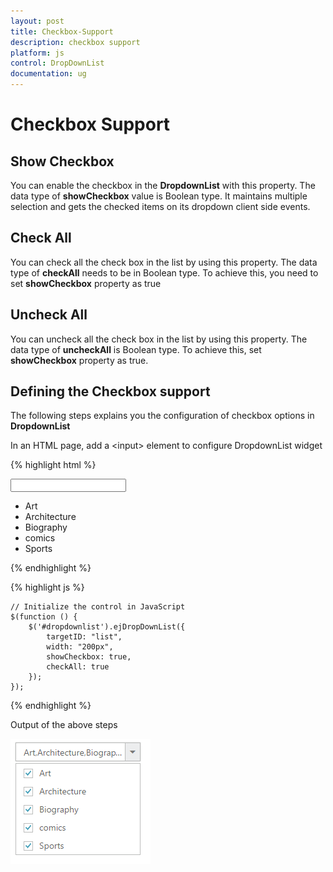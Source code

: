 ```yaml
---
layout: post
title: Checkbox-Support
description: checkbox support
platform: js
control: DropDownList
documentation: ug
---
```


# Checkbox Support

## Show Checkbox 

You can enable the checkbox in the **DropdownList** with this property. The data type of **showCheckbox** value is Boolean type. It maintains multiple selection and gets the checked items on its dropdown client side events.  

## Check All

You can check all the check box in the list by using this property. The data type of **checkAll** needs to be in Boolean type. To achieve this, you need to set **showCheckbox** property as true

## Uncheck All

You can uncheck all the check box in the list by using this property. The data type of **uncheckAll** is Boolean type. To achieve this, set **showCheckbox** property as true.

## Defining the Checkbox support

The following steps explains you the configuration of checkbox options in **DropdownList**

In an HTML page, add a &lt;input&gt; element to configure DropdownList widget

{% highlight html %}

<input type="text" id="dropdownlist" />

<div id="list">
    <ul>
        <li>Art</li>
        <li>Architecture</li>
        <li>Biography</li>
        <li>comics</li>
        <li>Sports</li>
    </ul>
</div>

{% endhighlight %}

{% highlight js %}

    // Initialize the control in JavaScript      
    $(function () {
        $('#dropdownlist').ejDropDownList({
            targetID: "list",
            width: "200px",
            showCheckbox: true,
            checkAll: true                
        });
    });

{% endhighlight %}

Output of the above steps

![](/js/DropDownList/Checkbox-Support_images/Checkbox-Support_img1.png) 
